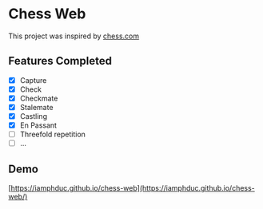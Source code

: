# Chess Web

This project was inspired by [chess.com](https://www.chess.com/)

## Features Completed

- [x] Capture
- [x] Check
- [x] Checkmate
- [x] Stalemate
- [x] Castling
- [x] En Passant
- [ ] Threefold repetition
- [ ] ...

## Demo

[https://iamphduc.github.io/chess-web](https://iamphduc.github.io/chess-web/)
